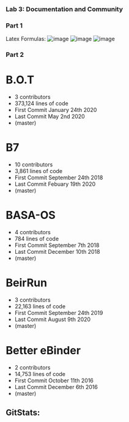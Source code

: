 ### Lab 3: Documentation and Community

### Part 1

Latex Formulas:
![image](https://user-images.githubusercontent.com/86938356/151600037-232ce74a-3abf-47d6-8fbc-1baf6eade1e4.png)
![image](https://user-images.githubusercontent.com/86938356/151600539-5768a97e-a48d-4546-b1c2-6788bea1714b.png)
![image](https://user-images.githubusercontent.com/86938356/151603923-c2b55174-891c-4fb6-8a31-45d12beccd7b.png)


### Part 2
# B.O.T

- 3 contributors
- 373,124 lines of code
- First Commit January 24th 2020
- Last Commit May 2nd 2020
- (master)

# B7

- 10 contributors
- 3,861 lines of code
- First Commit September 24th 2018
- Last Commit Febuary 19th 2020
- (master)

# BASA-OS

- 4 contributors
- 784 lines of code
- First Commit September 7th 2018
- Last Commit December 10th 2018
- (master)

# BeirRun

- 3 contributors
- 22,163 lines of code
- First Commit September 24th 2019
- Last Commit August 9th 2020
- (master)

# Better eBinder

- 2 contributors
- 14,753 lines of code
- First Commit October 11th 2016
- Last Commit December 6th 2016
- (master)

## GitStats:

